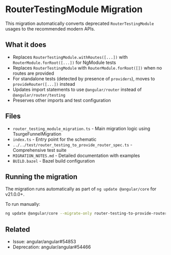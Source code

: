 # RouterTestingModule Migration

This migration automatically converts deprecated `RouterTestingModule` usages to the recommended modern APIs.

## What it does

- Replaces `RouterTestingModule.withRoutes([...])` with `RouterModule.forRoot([...])` for NgModule tests
- Replaces `RouterTestingModule` with `RouterModule.forRoot([])` when no routes are provided
- For standalone tests (detected by presence of `providers`), moves to `provideRouter([...])` instead
- Updates import statements to use `@angular/router` instead of `@angular/router/testing`
- Preserves other imports and test configuration

## Files

- `router_testing_module_migration.ts` - Main migration logic using TsurgeFunnelMigration
- `index.ts` - Entry point for the schematic
- `../../test/router_testing_to_provide_router_spec.ts` - Comprehensive test suite
- `MIGRATION_NOTES.md` - Detailed documentation with examples
- `BUILD.bazel` - Bazel build configuration

## Running the migration

The migration runs automatically as part of `ng update @angular/core` for v21.0.0+.

To run manually:
```bash
ng update @angular/core --migrate-only router-testing-to-provide-router
```

## Related

- Issue: angular/angular#54853
- Deprecation: angular/angular#54466
